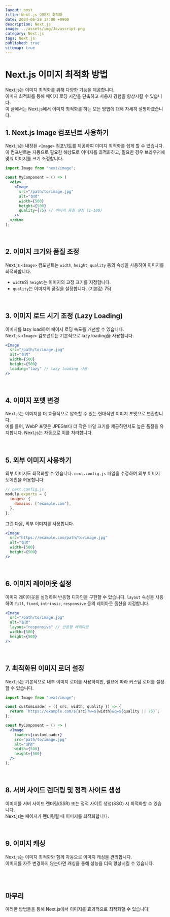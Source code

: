 ```yaml
---
layout: post
title: Next.js 이미지 최적화
date: 2024-06-28 17:00 +0900
description: Next.js
image: ../assets/img/Javascript.png
category: Next.js
tags: Next.js
published: true
sitemap: true
---
```


# Next.js 이미지 최적화 방법

Next.js는 이미지 최적화를 위해 다양한 기능을 제공합니다.  
이미지 최적화를 통해 페이지 로딩 시간을 단축하고 사용자 경험을 향상시킬 수 있습니다.  
이 글에서는 Next.js에서 이미지 최적화를 하는 모든 방법에 대해 자세히 설명하겠습니다.

## 1. Next.js Image 컴포넌트 사용하기

Next.js는 내장된 `<Image>` 컴포넌트를 제공하여 이미지 최적화를 쉽게 할 수 있습니다.  
이 컴포넌트는 자동으로 필요한 해상도로 이미지를 최적화하고, 필요한 경우 브라우저에 맞춰 이미지를 크기 조정합니다.

```jsx
import Image from "next/image";

const MyComponent = () => (
  <div>
    <Image
      src="/path/to/image.jpg"
      alt="설명"
      width={500}
      height={500}
      quality={75} // 이미지 품질 설정 (1-100)
    />
  </div>
);
```

<br>

## 2. 이미지 크기와 품질 조정

Next.js `<Image>` 컴포넌트는 `width`, `height`, `quality` 등의 속성을 사용하여 이미지를 최적화합니다.

- `width`와 `height`는 이미지의 고정 크기를 지정합니다.
- `quality`는 이미지의 품질을 설정합니다. (기본값: 75)

<br>

## 3. 이미지 로드 시기 조정 (Lazy Loading)

이미지를 lazy load하여 페이지 로딩 속도를 개선할 수 있습니다.  
Next.js `<Image>` 컴포넌트는 기본적으로 lazy loading을 사용합니다.

```jsx
<Image
  src="/path/to/image.jpg"
  alt="설명"
  width={500}
  height={500}
  loading="lazy" // lazy loading 사용
/>
```

<br>

## 4. 이미지 포맷 변경

Next.js는 이미지를 더 효율적으로 압축할 수 있는 현대적인 이미지 포맷으로 변환합니다.  
예를 들어, WebP 포맷은 JPEG보다 더 작은 파일 크기를 제공하면서도 높은 품질을 유지합니다. Next.js는 자동으로 이를 처리합니다.

<br>

## 5. 외부 이미지 사용하기

외부 이미지도 최적화할 수 있습니다. `next.config.js` 파일을 수정하여 외부 이미지 도메인을 허용합니다.

```js
// next.config.js
module.exports = {
  images: {
    domains: ["example.com"],
  },
};
```

그런 다음, 외부 이미지를 사용합니다.

```jsx
<Image
  src="https://example.com/path/to/image.jpg"
  alt="설명"
  width={500}
  height={500}
/>
```

<br>

## 6. 이미지 레이아웃 설정

이미지 레이아웃을 설정하여 반응형 디자인을 구현할 수 있습니다. `layout` 속성을 사용하여 `fill`, `fixed`, `intrinsic`, `responsive` 등의 레이아웃 옵션을 지정합니다.

```jsx
<Image
  src="/path/to/image.jpg"
  alt="설명"
  layout="responsive" // 반응형 레이아웃
  width={500}
  height={500}
/>
```

<br>

## 7. 최적화된 이미지 로더 설정

Next.js는 기본적으로 내부 이미지 로더를 사용하지만, 필요에 따라 커스텀 로더를 설정할 수 있습니다.

```jsx
import Image from "next/image";

const customLoader = ({ src, width, quality }) => {
  return `https://example.com/${src}?w=${width}&q=${quality || 75}`;
};

const MyComponent = () => (
  <Image
    loader={customLoader}
    src="path/to/image.jpg"
    alt="설명"
    width={500}
    height={500}
  />
);
```

<br>

## 8. 서버 사이드 렌더링 및 정적 사이트 생성

이미지를 서버 사이드 렌더링(SSR) 또는 정적 사이트 생성(SSG) 시 최적화할 수 있습니다.  
Next.js는 페이지가 렌더링될 때 이미지를 최적화합니다.

<br>

## 9. 이미지 캐싱

Next.js는 이미지 최적화와 함께 자동으로 이미지 캐싱을 관리합니다.  
이미지를 자주 변경하지 않는다면 캐싱을 통해 성능을 더욱 향상시킬 수 있습니다.

<br>
<br>

## 마무리

이러한 방법들을 통해 Next.js에서 이미지를 효과적으로 최적화할 수 있습니다!
